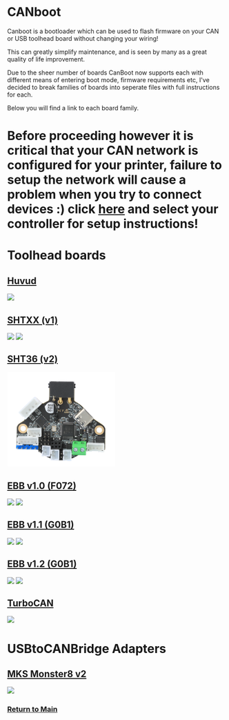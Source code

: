 # CANboot

Canboot is a bootloader which can be used to flash firmware on your CAN or USB toolhead board without changing your wiring!

This can greatly simplify maintenance, and is seen by many as a great quality of life improvement.

Due to the sheer number of boards CanBoot now supports each with different means of entering boot mode, firmware requirements etc, I've decided to break families of boards into seperate files with full instructions for each.


Below you will find a link to each board family.


# **Before proceeding however it is critical that your CAN network is configured for your printer, failure to setup the network will cause a problem when you try to connect devices :) click [here](../index.md#control-boards) and select your controller for setup instructions!**




# Toolhead boards

## [Huvud](../toolhead/huvud-0.61.md)

[<img src='../images/huvud_0.61.png' width='250'>](../toolhead/huvud-0.61.md)

## [SHTXX (v1)](../toolhead/sht36-42.md)

[<img src='../images/sht36.jpg' width='250'>](../toolhead/sht36-42.md)
[<img src='../images/sht42.jpg' width='250'>](../toolhead/sht36-42.md)

## [SHT36 (v2)](../toolhead/sht36v2.md)
[<img src='../images/sht36v2.png' width='250'>](../toolhead/sht36v2.md)

## [EBB v1.0 (F072)](./toolhead/ebb36-42_v1.0.md)

[<img src='../images/ebb36_v1.0.png' width='250'>](../toolhead/ebb36-42_v1.0.md)
[<img src='../images/ebb42_v1.0.png' width='250'>](../toolhead/ebb36-42_v1.0.md)

## [EBB v1.1 (G0B1)](./toolhead/ebb36-42_v1.1.md)

[<img src='../images/ebb36_v1.1.png' width='250'>](../toolhead/ebb36-42_v1.1.md)
[<img src='../images/ebb42_v1.1.png' width='250'>](../toolhead/ebb36-42_v1.1.md)

## [EBB v1.2 (G0B1)](./toolhead/ebb36-42_v1.2.md)

[<img src='../images/ebb36_v1.1.png' width='250'>](../toolhead/ebb36-42_v1.2.md)
[<img src='../images/ebb42_v1.1.png' width='250'>](../toolhead/ebb36-42_v1.2.md)


## [TurboCAN](../toolhead/turbocan.md)

[<img src='../images/turbocan.jpg' width='250'>](../toolhead/turbocan.md)

# **USBtoCANBridge Adapters**

## [MKS Monster8 v2](./monster8v2.md)

[<img src='../images/monster8v2.png' width='250'>](./monster8v2.md)



### [Return to Main](../index.md)